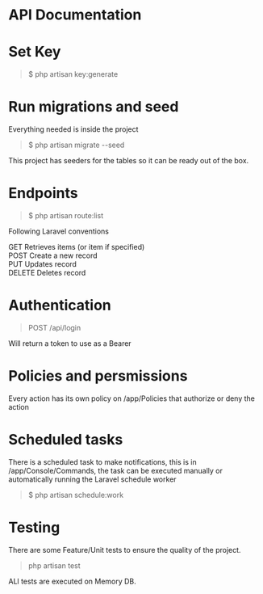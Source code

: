 # API Documentation

# Set Key

> $ php artisan key:generate

# Run migrations and seed

Everything needed is inside the project

> $ php artisan migrate --seed

This project has seeders for the tables so it can be ready out of the box.

# Endpoints

> $ php artisan route:list

Following Laravel conventions

GET       Retrieves items (or item if specified) <br>
POST      Create a new record <br>
PUT       Updates record <br>
DELETE    Deletes record <br>
 
# Authentication

> POST /api/login

Will return a token to use as a Bearer

# Policies and persmissions

Every action has its own policy on /app/Policies that authorize or deny the action

# Scheduled tasks

There is a scheduled task to make notifications, this is in /app/Console/Commands, the task can be executed manually or automatically running the Laravel schedule worker

> $ php artisan schedule:work

# Testing

There are some Feature/Unit tests to ensure the quality of the project.

> php artisan test

ALl tests are executed on Memory DB.

